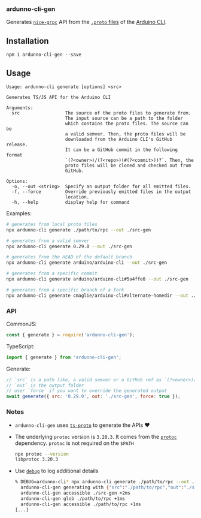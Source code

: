 ### ardunno-cli-gen

Generates [`nice-grpc`](https://github.com/deeplay-io/nice-grpc) API from the [`.proto` files](https://github.com/arduino/arduino-cli/tree/master/rpc) of the [Arduino CLI](https://github.com/arduino/arduino-cli).

## Installation

```
npm i ardunno-cli-gen --save
```

## Usage

```
Usage: ardunno-cli generate [options] <src>

Generates TS/JS API for the Arduino CLI

Arguments:
  src                 The source of the proto files to generate from.
                      The input source can be a path to the folder
                      which contains the proto files. The source can be
                      a valid semver. Then, the proto files will be
                      downloaded from the Arduino CLI's GitHub release.
                      It can be a GitHub commit in the following format
                      `(?<owner>)/(?<repo>)(#(?<commit>))?`. Then, the
                      proto files will be cloned and checked out from
                      GitHub.

Options:
  -o, --out <string>  Specify an output folder for all emitted files.
  -f, --force         Override previously emitted files in the output
                      location.
  -h, --help          display help for command
```

Examples:

```sh
# generates from local proto files
npx ardunno-cli generate ./path/to/rpc --out ./src-gen
```

```sh
# generates from a valid semver
npx ardunno-cli generate 0.29.0 --out ./src-gen
```

```sh
# generates from the HEAD of the default branch
npx ardunno-cli generate arduino/arduino-cli --out ./src-gen
```

```sh
# generates from a specific commit
npx ardunno-cli generate arduino/arduino-cli#5a4ffe0 --out ./src-gen
```

```sh
# generates from a specific branch of a fork
npx ardunno-cli generate cmaglie/arduino-cli#alternate-homedir --out ./src-gen
```

### API

CommonJS:

```js
const { generate } = require('ardunno-cli-gen');
```

TypeScript:

```ts
import { generate } from 'ardunno-cli-gen';
```

Generate:

```js
// `src` is a path like, a valid semver or a GitHub ref as `(?<owner>)/(?<repo>)(#(?<commit>))?`
// `out` is the output folder
// user `force` if you want to override the generated output
await generate({ src: '0.29.0', out: './src-gen', force: true });
```

### Notes

-   `ardunno-cli-gen` uses [`ts-proto`](https://www.npmjs.com/package/ts-proto) to generate the APIs ❤️
-   The underlying `protoc` version is `3.20.3`. It comes from the [`protoc`](https://www.npmjs.com/package/protoc) dependency. `protoc` is not required on the `$PATH`

    ```sh
    npx protoc --version
    libprotoc 3.20.3
    ```

-   Use [`debug`](https://www.npmjs.com/package/debug) to log additional details

    ```sh
    % DEBUG=ardunno-cli* npx ardunno-cli generate ./path/to/rpc --out ./src-gen
      ardunno-cli-gen generating with {"src":"./path/to/rpc","out":"./src-gen","force":false} +0ms
      ardunno-cli-gen accessible ./src-gen +2ms
      ardunno-cli-gen glob ./path/to/rpc +1ms
      ardunno-cli-gen accessible ./path/to/rpc +1ms
    [...]
    ```

